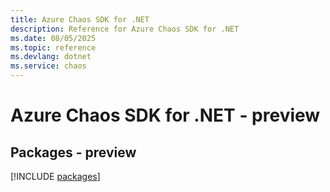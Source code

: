 ```yaml
---
title: Azure Chaos SDK for .NET
description: Reference for Azure Chaos SDK for .NET
ms.date: 08/05/2025
ms.topic: reference
ms.devlang: dotnet
ms.service: chaos
---
```

# Azure Chaos SDK for .NET - preview
## Packages - preview
[!INCLUDE [packages](chaos-index.md)]